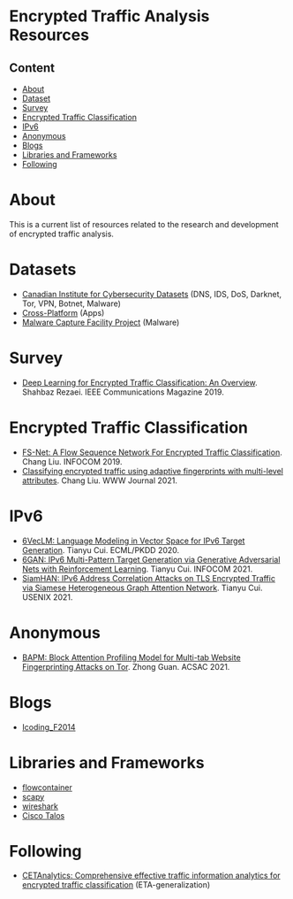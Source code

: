 # Encrypted Traffic Analysis Resources

## Content
- [About](#about)
- [Dataset](#datasets)
- [Survey](#survey)
- [Encrypted Traffic Classification](#encrypted-traffic-classification)
- [IPv6](#ipv6)
- [Anonymous](#anonymous)
- [Blogs](#blogs)
- [Libraries and Frameworks](#libraries-and-frameworks)
- [Following](#following)

# About
This is a current list of resources related to the research and development of encrypted traffic analysis.

# Datasets
* [Canadian Institute for Cybersecurity Datasets](https://www.unb.ca/cic/datasets/) (DNS, IDS, DoS, Darknet, Tor, VPN, Botnet, Malware)
* [Cross-Platform](https://recon.meddle.mobi/cross-market.html) (Apps)
* [Malware Capture Facility Project](https://www.stratosphereips.org/datasets-overview) (Malware)

# Survey
* [Deep Learning for Encrypted Traffic Classification: An Overview](https://ieeexplore.ieee.org/document/8713803/). Shahbaz Rezaei. IEEE Communications Magazine 2019.

# Encrypted Traffic Classification
* [FS-Net: A Flow Sequence Network For Encrypted Traffic Classification](https://ieeexplore.ieee.org/document/8737507). Chang Liu. INFOCOM 2019.
* [Classifying encrypted traffic using adaptive fingerprints with multi-level attributes](https://link.springer.com/article/10.1007%2Fs11280-021-00940-0). Chang Liu. WWW Journal 2021.

# IPv6
* [6VecLM: Language Modeling in Vector Space for IPv6 Target Generation](https://link.springer.com/chapter/10.1007%2F978-3-030-67667-4_12). Tianyu Cui. ECML/PKDD 2020.
* [6GAN: IPv6 Multi-Pattern Target Generation via Generative Adversarial Nets with Reinforcement Learning](https://ieeexplore.ieee.org/document/9488912). Tianyu Cui. INFOCOM 2021.
* [SiamHAN: IPv6 Address Correlation Attacks on TLS Encrypted Traffic via Siamese Heterogeneous Graph Attention Network](https://www.usenix.org/conference/usenixsecurity21/presentation/cui). Tianyu Cui. USENIX 2021.

# Anonymous
* [BAPM: Block Attention Profiling Model for Multi-tab Website Fingerprinting Attacks on Tor](https://dl.acm.org/doi/10.1145/3485832.3485891). Zhong Guan. ACSAC 2021.

# Blogs
* [Icoding_F2014](https://blog.csdn.net/jmh1996)

# Libraries and Frameworks
* [flowcontainer](https://github.com/jmhIcoding/flowcontainer)
* [scapy](https://scapy.net/)
* [wireshark](https://www.wireshark.org/)
* [Cisco Talos](https://talosintelligence.com/software)

# Following
* [CETAnalytics: Comprehensive effective traffic information analytics for encrypted traffic classification](https://www.sciencedirect.com/science/article/pii/S1389128619309466) (ETA-generalization)
